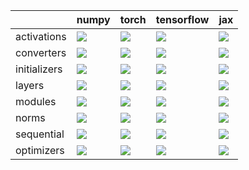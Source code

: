 |              | numpy                                                                                                                                                                  | torch                                                                                                                                                                  | tensorflow                                                                                                                                                             | jax                                                                                                                                                                    |
|:-------------|:-----------------------------------------------------------------------------------------------------------------------------------------------------------------------|:-----------------------------------------------------------------------------------------------------------------------------------------------------------------------|:-----------------------------------------------------------------------------------------------------------------------------------------------------------------------|:-----------------------------------------------------------------------------------------------------------------------------------------------------------------------|
| activations  | <a href="https://github.com/unifyai/ivy/actions/runs/3551911201" rel="noopener noreferrer" target="_blank"><img src=https://img.shields.io/badge/-success-success></a> | <a href="https://github.com/unifyai/ivy/actions/runs/3553359321" rel="noopener noreferrer" target="_blank"><img src=https://img.shields.io/badge/-failure-red></a>     | <a href="https://github.com/unifyai/ivy/actions/runs/3550103463" rel="noopener noreferrer" target="_blank"><img src=https://img.shields.io/badge/-success-success></a> | <a href="https://github.com/unifyai/ivy/actions/runs/3554925437" rel="noopener noreferrer" target="_blank"><img src=https://img.shields.io/badge/-success-success></a> |
| converters   | <a href="https://github.com/unifyai/ivy/actions/runs/3552068521" rel="noopener noreferrer" target="_blank"><img src=https://img.shields.io/badge/-failure-red></a>     | <a href="https://github.com/unifyai/ivy/actions/runs/3553545654" rel="noopener noreferrer" target="_blank"><img src=https://img.shields.io/badge/-failure-red></a>     | <a href="https://github.com/unifyai/ivy/actions/runs/3550357143" rel="noopener noreferrer" target="_blank"><img src=https://img.shields.io/badge/-failure-red></a>     | <a href="https://github.com/unifyai/ivy/actions/runs/3555112190" rel="noopener noreferrer" target="_blank"><img src=https://img.shields.io/badge/-failure-red></a>     |
| initializers | <a href="https://github.com/unifyai/ivy/actions/runs/3552245451" rel="noopener noreferrer" target="_blank"><img src=https://img.shields.io/badge/-success-success></a> | <a href="https://github.com/unifyai/ivy/actions/runs/3553766523" rel="noopener noreferrer" target="_blank"><img src=https://img.shields.io/badge/-success-success></a> | <a href="https://github.com/unifyai/ivy/actions/runs/3550605156" rel="noopener noreferrer" target="_blank"><img src=https://img.shields.io/badge/-success-success></a> | <a href="https://github.com/unifyai/ivy/actions/runs/3555296432" rel="noopener noreferrer" target="_blank"><img src=https://img.shields.io/badge/-success-success></a> |
| layers       | <a href="https://github.com/unifyai/ivy/actions/runs/3552429710" rel="noopener noreferrer" target="_blank"><img src=https://img.shields.io/badge/-failure-red></a>     | <a href="https://github.com/unifyai/ivy/actions/runs/3553951544" rel="noopener noreferrer" target="_blank"><img src=https://img.shields.io/badge/-failure-red></a>     | <a href="https://github.com/unifyai/ivy/actions/runs/3550845470" rel="noopener noreferrer" target="_blank"><img src=https://img.shields.io/badge/-failure-red></a>     | <a href="https://github.com/unifyai/ivy/actions/runs/3555481515" rel="noopener noreferrer" target="_blank"><img src=https://img.shields.io/badge/-failure-red></a>     |
| modules      | <a href="https://github.com/unifyai/ivy/actions/runs/3552614038" rel="noopener noreferrer" target="_blank"><img src=https://img.shields.io/badge/-success-success></a> | <a href="https://github.com/unifyai/ivy/actions/runs/3554146522" rel="noopener noreferrer" target="_blank"><img src=https://img.shields.io/badge/-failure-red></a>     | <a href="https://github.com/unifyai/ivy/actions/runs/3551067151" rel="noopener noreferrer" target="_blank"><img src=https://img.shields.io/badge/-failure-red></a>     | <a href="https://github.com/unifyai/ivy/actions/runs/3555662191" rel="noopener noreferrer" target="_blank"><img src=https://img.shields.io/badge/-failure-red></a>     |
| norms        | <a href="https://github.com/unifyai/ivy/actions/runs/3552793663" rel="noopener noreferrer" target="_blank"><img src=https://img.shields.io/badge/-failure-red></a>     | <a href="https://github.com/unifyai/ivy/actions/runs/3554342532" rel="noopener noreferrer" target="_blank"><img src=https://img.shields.io/badge/-failure-red></a>     | <a href="https://github.com/unifyai/ivy/actions/runs/3551277844" rel="noopener noreferrer" target="_blank"><img src=https://img.shields.io/badge/-failure-red></a>     | <a href="https://github.com/unifyai/ivy/actions/runs/3549176149" rel="noopener noreferrer" target="_blank"><img src=https://img.shields.io/badge/-failure-red></a>     |
| sequential   | <a href="https://github.com/unifyai/ivy/actions/runs/3553166899" rel="noopener noreferrer" target="_blank"><img src=https://img.shields.io/badge/-failure-red></a>     | <a href="https://github.com/unifyai/ivy/actions/runs/3554725965" rel="noopener noreferrer" target="_blank"><img src=https://img.shields.io/badge/-failure-red></a>     | <a href="https://github.com/unifyai/ivy/actions/runs/3551766311" rel="noopener noreferrer" target="_blank"><img src=https://img.shields.io/badge/-failure-red></a>     | <a href="https://github.com/unifyai/ivy/actions/runs/3549824335" rel="noopener noreferrer" target="_blank"><img src=https://img.shields.io/badge/-failure-red></a>     |
| optimizers   | <a href="https://github.com/unifyai/ivy/actions/runs/3552977806" rel="noopener noreferrer" target="_blank"><img src=https://img.shields.io/badge/-failure-red></a>     | <a href="https://github.com/unifyai/ivy/actions/runs/3554536259" rel="noopener noreferrer" target="_blank"><img src=https://img.shields.io/badge/-failure-red></a>     | <a href="https://github.com/unifyai/ivy/actions/runs/3551543155" rel="noopener noreferrer" target="_blank"><img src=https://img.shields.io/badge/-success-success></a> | <a href="https://github.com/unifyai/ivy/actions/runs/3549530058" rel="noopener noreferrer" target="_blank"><img src=https://img.shields.io/badge/-failure-red></a>     |